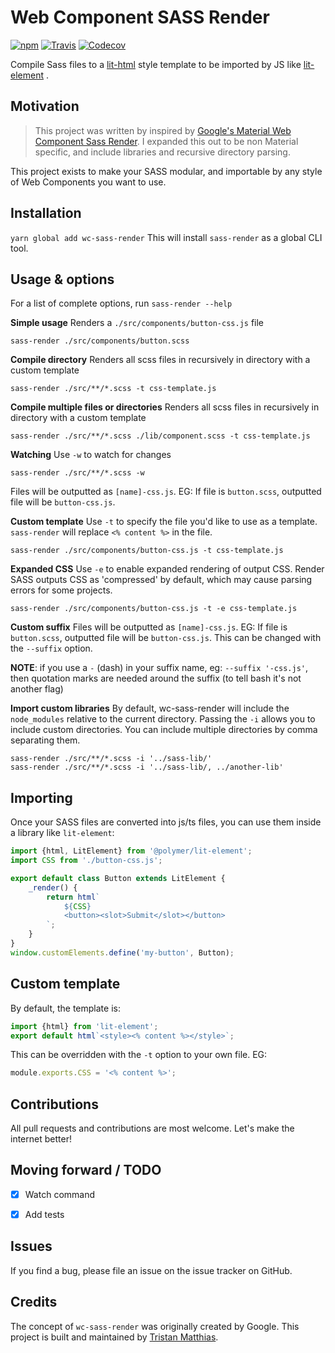 # Web Component SASS Render

[![npm](https://img.shields.io/npm/v/wc-sass-render.svg)](http://npmjs.com/package/wc-sass-render)
[![Travis](https://img.shields.io/travis/tristanMatthias/wc-sass-render.svg)](https://travis-ci.org/tristanMatthias/wc-sass-render)
[![Codecov](https://img.shields.io/codecov/c/github/codecov/example-python.svg)](https://codecov.io/gh/tristanMatthias/wc-sass-render)

Compile Sass files to a [lit-html](https://github.com/Polymer/lit-html) style template to be imported by JS like [lit-element](https://github.com/Polymer/lit-element) .


## Motivation
> This project was written by inspired by [Google's Material Web Component Sass Render](https://github.com/material-components/material-components-web-components/tree/master/packages/sass-render).
> I expanded this out to be non Material specific, and include libraries and recursive directory parsing.

This project exists to make your SASS modular, and importable by any style of Web Components you want to use.



## Installation
`yarn global add wc-sass-render`
This will install `sass-render` as a global CLI tool.


## Usage & options
For a list of complete options, run `sass-render --help`

**Simple usage**
Renders a `./src/components/button-css.js` file
```
sass-render ./src/components/button.scss
```

**Compile directory**
Renders all scss files in recursively in directory with a custom template
```
sass-render ./src/**/*.scss -t css-template.js
```

**Compile multiple files or directories**
Renders all scss files in recursively in directory with a custom template
```
sass-render ./src/**/*.scss ./lib/component.scss -t css-template.js
```

**Watching**
Use `-w` to watch for changes
```
sass-render ./src/**/*.scss -w
```
Files will be outputted as `[name]-css.js`. EG: If file is `button.scss`, outputted file will be `button-css.js`.

**Custom template**
Use `-t` to specify the file you'd like to use as a template. `sass-render` will replace `<% content %>` in the file.
```
sass-render ./src/components/button-css.js -t css-template.js
```

**Expanded CSS**
Use `-e` to enable expanded rendering of output CSS. Render SASS outputs CSS as 'compressed' by default, which may cause parsing errors for some projects.
```
sass-render ./src/components/button-css.js -t -e css-template.js
```

**Custom suffix**
Files will be outputted as `[name]-css.js`. EG: If file is `button.scss`, outputted file will be `button-css.js`. This can be changed with the `--suffix` option.

**NOTE**: if you use a `-` (dash) in your suffix name, eg: `--suffix '-css.js'`, then quotation marks are needed around the suffix (to tell bash it's not another flag)

**Import custom libraries**
By default, wc-sass-render will include the `node_modules` relative to the current directory. Passing the `-i` allows you to include custom directories. You can include multiple directories by comma separating them.

```
sass-render ./src/**/*.scss -i '../sass-lib/'
sass-render ./src/**/*.scss -i '../sass-lib/, ../another-lib'
```


## Importing
Once your SASS files are converted into js/ts files, you can use them inside a library like `lit-element`:

```js
import {html, LitElement} from '@polymer/lit-element';
import CSS from './button-css.js';

export default class Button extends LitElement {
    _render() {
        return html`
            ${CSS}
            <button><slot>Submit</slot></button>
        `;
    }
}
window.customElements.define('my-button', Button);
```


## Custom template
By default, the template is:
```js
import {html} from 'lit-element';
export default html`<style><% content %></style>`;
```

This can be overridden with the `-t` option to your own file. EG:
```js
module.exports.CSS = '<% content %>';
```


## Contributions
All pull requests and contributions are most welcome. Let's make the internet better!


## Moving forward / TODO
- [x] Watch command
- [x] Add tests


## Issues
If you find a bug, please file an issue on the issue tracker on GitHub.


## Credits
The concept of `wc-sass-render` was originally created by Google.
This project is built and maintained by [Tristan Matthias](https://github.com/tristanMatthias).
